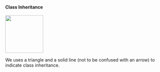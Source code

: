 <link rel="stylesheet" href="{{baseUrl}}/css/textbook.css">

<div class="website-content">

#### Class Inheritance

<div id="main">

<img src="{{baseUrl}}/uml/classInheritance/introduction/images/Report.png" height="120" />
<p/>

We uses a triangle and a solid line (not to be confused with an arrow) to indicate class inheritance.

<!-- extras ------------------------------------------------------------------------------------ -->

<panel header=":paperclip: Extras" expandable type="seamless" expanded>

  <panel header=":mortar_board: Learning Outcomes" expandable type="seamless">
    <include src="exercises.md" />
  </panel>

  <panel header=":package: Resources" expandable type="seamless">
    <include src="resources.md" />
  </panel>

  <panel header=":laughing: Humor" expandable type="seamless">
    <include src="humor.md" />
  </panel>

</panel>

</div>
</div>
